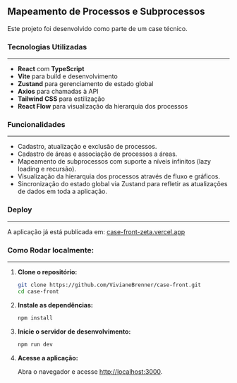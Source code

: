 ## Mapeamento de Processos e Subprocessos

Este projeto foi desenvolvido como parte de um case técnico.

### Tecnologias Utilizadas
---

- **React** com **TypeScript**
- **Vite** para build e desenvolvimento
- **Zustand** para gerenciamento de estado global
- **Axios** para chamadas à API
- **Tailwind CSS** para estilização
- **React Flow** para visualização da hierarquia dos processos

### Funcionalidades
---

- Cadastro, atualização e exclusão de processos.
- Cadastro de áreas e associação de processos a áreas.
- Mapeamento de subprocessos com suporte a níveis infinitos (lazy loading e recursão).
- Visualização da hierarquia dos processos através de fluxo e gráficos.
- Sincronização do estado global via Zustand para refletir as atualizações de dados em toda a aplicação.


### Deploy
---
A aplicação já está publicada em: [case-front-zeta.vercel.app](https://case-front-zeta.vercel.app)


### Como Rodar localmente:
---
1. **Clone o repositório:**

   ```bash
   git clone https://github.com/VivianeBrenner/case-front.git
   cd case-front
   ```

2. **Instale as dependências:**

   ```bash
   npm install
   ```

3. **Inicie o servidor de desenvolvimento:**

   ```bash
   npm run dev
   ```

4. **Acesse a aplicação:**

   Abra o navegador e acesse [http://localhost:3000](http://localhost:3000).

